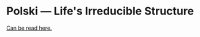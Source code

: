# Polski — Life's Irreducible Structure

[Can be read here.](https://www.informationphilosopher.com/solutions/scientists/polanyi/Polanyi\_Life\_Structures.pdf)
